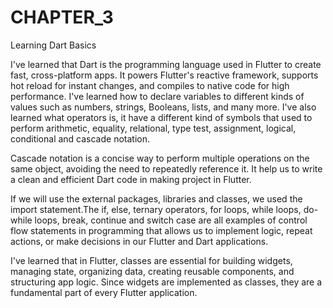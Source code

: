 # CHAPTER_3
Learning Dart Basics

I've learned that Dart is the programming language used in Flutter to create fast, cross-platform apps. It powers Flutter's reactive framework, supports hot reload for instant changes, and compiles to native code for high performance. I've learned how to declare variables to different kinds of values such as numbers, strings, Booleans, lists, and many more. I've also learned what operators is, it have a different kind of symbols that used to perform arithmetic, equality, relational, type test, assignment, logical, conditional and cascade notation.

Cascade notation is a concise way to perform multiple operations on the same object, avoiding the need to repeatedly reference it. It help us to write a clean and efficient Dart code in making project in Flutter.

If we will use the external packages, libraries and classes, we used the import statement.The if, else, ternary operators, for loops, while loops, do-while loops, break, continue and switch case are all examples of control flow statements in programming that allows us to implement logic, repeat actions, or make decisions in our Flutter and Dart applications. 

I've learned that in Flutter, classes are essential for building widgets, managing state, organizing data, creating reusable components, and structuring app logic. Since widgets are implemented as classes, they are a fundamental part of every Flutter application.






